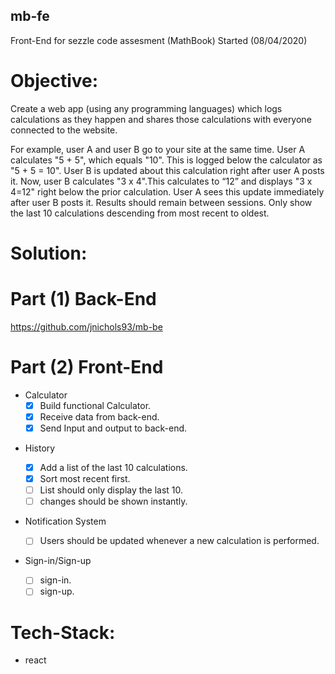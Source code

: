 ## mb-fe

Front-End for sezzle code assesment (MathBook)
Started (08/04/2020)

# Objective:

Create a web app (using any programming languages) which logs calculations as they happen and shares those calculations with everyone connected to the website.

For example, user A and user B go to your site at the same time. User A calculates "5 + 5", which equals "10". This is logged below the calculator as "5 + 5 = 10". User B is updated about this calculation right after user A posts it. Now, user B calculates "3 x 4".This calculates to “12” and displays "3 x 4=12" right below the prior calculation. User A sees this update immediately after user B posts it.
Results should remain between sessions. Only show the last 10 calculations descending from most recent to oldest.

# Solution:

# Part (1) Back-End

https://github.com/jnichols93/mb-be

# Part (2) Front-End

- Calculator
  - [x] Build functional Calculator.
  - [x] Receive data from back-end.
  - [x] Send Input and output to back-end.

* History

  - [x] Add a list of the last 10 calculations.
  - [x] Sort most recent first.
  - [ ] List should only display the last 10.
  - [ ] changes should be shown instantly.

* Notification System

  - [ ] Users should be updated whenever a new calculation is performed.

* Sign-in/Sign-up
  - [ ] sign-in.
  - [ ] sign-up.

# Tech-Stack:

- react
